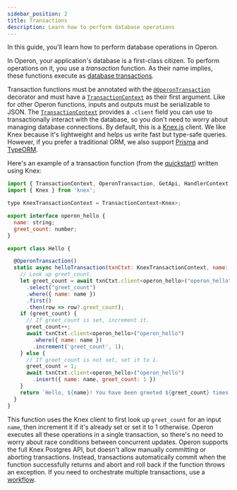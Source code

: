 ```yaml
---
sidebar_position: 2
title: Transactions
description: Learn how to perform database operations
---
```


In this guide, you'll learn how to perform database operations in Operon.

In Operon, your application's database is a first-class citizen.
To perform operations on it, you use a _transaction_ function.
As their name implies, these functions execute as [database transactions](https://en.wikipedia.org/wiki/Database_transaction).

Transaction functions must be annotated with the [`@OperonTransaction`](../api-reference/decorators#operontransaction) decorator and must have a [`TransactionContext`](../api-reference/contexts#transactioncontextt) as their first argument.
Like for other Operon functions, inputs and outputs must be serializable to JSON.
The [`TransactionContext`](../api-reference/contexts#transactioncontextt) provides a `.client` field you can use to transactionally interact with the database, so you don't need to worry about managing database connections.
By default, this is a [Knex.js](https://knexjs.org/) client.
We like Knex because it's lightweight and helps us write fast but type-safe queries.
However, if you prefer a traditional ORM, we also support [Prisma](./using-prisma.md) and [TypeORM](./using-typeorm.md).

Here's an example of a transaction function (from the [quickstart](../getting-started/quickstart)) written using Knex:

```javascript
import { TransactionContext, OperonTransaction, GetApi, HandlerContext } from '@dbos-inc/operon'
import { Knex } from 'knex';

type KnexTransactionContext = TransactionContext<Knex>;

export interface operon_hello {
  name: string;
  greet_count: number;
}

export class Hello {

  @OperonTransaction()
  static async helloTransaction(txnCtxt: KnexTransactionContext, name: string) {
    // Look up greet_count.
    let greet_count = await txnCtxt.client<operon_hello>("operon_hello")
      .select("greet_count")
      .where({ name: name })
      .first()
      .then(row => row?.greet_count);
    if (greet_count) {
      // If greet_count is set, increment it.
      greet_count++;
      await txnCtxt.client<operon_hello>("operon_hello")
        .where({ name: name })
        .increment('greet_count', 1);
    } else {
      // If greet_count is not set, set it to 1.
      greet_count = 1;
      await txnCtxt.client<operon_hello>("operon_hello")
        .insert({ name: name, greet_count: 1 })
    }
    return `Hello, ${name}! You have been greeted ${greet_count} times.\n`;
  }
}
```
This function uses the Knex client to first look up `greet_count` for an input `name`, then increment it if it's already set or set it to 1 otherwise.
Operon executes all these operations in a single transaction, so there's no need to worry about race conditions between concurrent updates.
Operon supports the full Knex Postgres API, but doesn't allow manually committing or aborting transactions.
Instead, transactions automatically commit when the function successfully returns and abort and roll back if the function throws an exception.
If you need to orchestrate multiple transactions, use a [workflow](./workflow-tutorial).